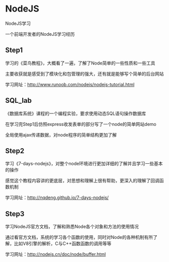 # NodeJS
NodeJS学习

一个前端开发者的NodeJS学习经历

## Step1
学习的《菜鸟教程》，大概看了一遍，了解了Node简单的一些性质和一些工具

主要收获就是感受到了模块化和包管理的强大，还有就是能够写个简单的后台网站

学习网址：http://www.runoob.com/nodejs/nodejs-tutorial.html

## SQL_lab
《数据库系统》课程的一个编程实验，要求使用动态SQL语句操作数据库

在学习完Step1后仿照express收发表单的部分写了一个node的简单网站demo

全局使用ajax传递数据，对node程序的简单结构更加了解

## Step2
学习《7-days-nodejs》，对整个node环境进行更加详细的了解并且学习一些基本的操作

感觉这个教程内容讲的更底层，对思想和理解上很有帮助，更深入的理解了回调函数机制

学习网址：http://nqdeng.github.io/7-days-nodejs/

## Step3
学习NodeJS官方文档，了解和熟悉Node各个对象和方法的使用情况

通过看官方文档，系统的学习各个函数的使用，同时对Node的各种机制有所了解，比如V8引擎的解析，C与C++函数函数的调用等等

学习网址：http://nodejs.cn/doc/node/buffer.html
